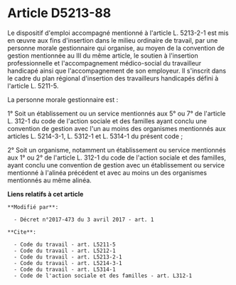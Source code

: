 # Article D5213-88

Le dispositif d'emploi accompagné mentionné à l'article L. 5213-2-1 est mis en œuvre aux fins d'insertion dans le milieu
ordinaire de travail, par une personne morale gestionnaire qui organise, au moyen de la convention de gestion mentionnée au
III du même article, le soutien à l'insertion professionnelle et l'accompagnement médico-social du travailleur handicapé
ainsi que l'accompagnement de son employeur. Il s'inscrit dans le cadre du plan régional d'insertion des travailleurs
handicapés défini à l'article L. 5211-5.

La personne morale gestionnaire est :

1° Soit un établissement ou un service mentionnés aux 5° ou 7° de l'article L. 312-1 du code de l'action sociale et des
familles ayant conclu une convention de gestion avec l'un au moins des organismes mentionnés aux articles L. 5214-3-1, L.
5312-1 et L. 5314-1 du présent code ;

2° Soit un organisme, notamment un établissement ou service mentionnés aux 1° ou 2° de l'article L. 312-1 du code de l'action
sociale et des familles, ayant conclu une convention de gestion avec un établissement ou service mentionné à l'alinéa
précédent et avec au moins un des organismes mentionnés au même alinéa.

**Liens relatifs à cet article**

	**Modifié par**:

	  - Décret n°2017-473 du 3 avril 2017 - art. 1

	**Cite**:

	  - Code du travail - art. L5211-5
	  - Code du travail - art. L5212-1
	  - Code du travail - art. L5213-2-1
	  - Code du travail - art. L5214-3-1
	  - Code du travail - art. L5314-1
	  - Code de l'action sociale et des familles - art. L312-1
